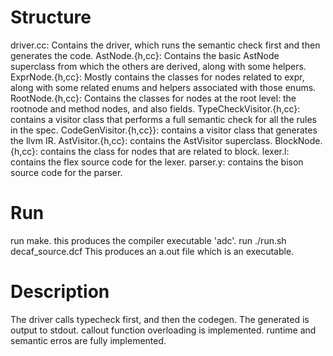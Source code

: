 # Structure 

driver.cc: Contains the driver, which runs the semantic check first and then generates the code.
AstNode.{h,cc}: Contains the basic AstNode superclass from which the others are derived, along with some helpers.
ExprNode.{h,cc}: Mostly contains the classes for nodes related to expr, along with some related enums and helpers associated with those enums.
RootNode.{h,cc}: Contains the classes for nodes at the root level: the rootnode and method nodes, and also fields.
TypeCheckVisitor.{h,cc}: contains a visitor class that performs a full semantic check for all the rules in the spec.
CodeGenVisitor.{h,cc}}: contains a visitor class that generates the llvm IR.
AstVisitor.{h,cc}: contains the AstVisitor superclass.
BlockNode.{h,cc}: contains the class for nodes that are related to block.
lexer.l: contains the flex source code for the lexer.
parser.y: contains the bison source code for the parser.

# Run
run make. this produces the compiler executable 'adc'.
run ./run.sh decaf_source.dcf
This produces an a.out file which is an executable.

# Description 
The driver calls typecheck first, and then the codegen. The generated is output to stdout. callout function overloading is implemented. runtime and semantic erros are fully implemented.